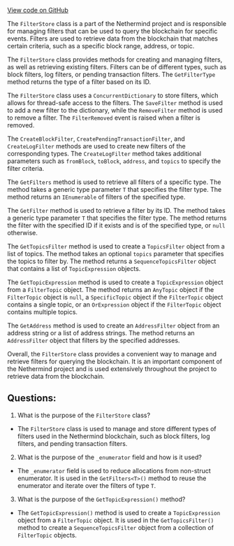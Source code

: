 [View code on GitHub](https://github.com/NethermindEth/nethermind/src/Nethermind/Nethermind.Facade/Filters/FilterStore.cs)

The `FilterStore` class is a part of the Nethermind project and is responsible for managing filters that can be used to query the blockchain for specific events. Filters are used to retrieve data from the blockchain that matches certain criteria, such as a specific block range, address, or topic. 

The `FilterStore` class provides methods for creating and managing filters, as well as retrieving existing filters. Filters can be of different types, such as block filters, log filters, or pending transaction filters. The `GetFilterType` method returns the type of a filter based on its ID. 

The `FilterStore` class uses a `ConcurrentDictionary` to store filters, which allows for thread-safe access to the filters. The `SaveFilter` method is used to add a new filter to the dictionary, while the `RemoveFilter` method is used to remove a filter. The `FilterRemoved` event is raised when a filter is removed. 

The `CreateBlockFilter`, `CreatePendingTransactionFilter`, and `CreateLogFilter` methods are used to create new filters of the corresponding types. The `CreateLogFilter` method takes additional parameters such as `fromBlock`, `toBlock`, `address`, and `topics` to specify the filter criteria. 

The `GetFilters` method is used to retrieve all filters of a specific type. The method takes a generic type parameter `T` that specifies the filter type. The method returns an `IEnumerable` of filters of the specified type. 

The `GetFilter` method is used to retrieve a filter by its ID. The method takes a generic type parameter `T` that specifies the filter type. The method returns the filter with the specified ID if it exists and is of the specified type, or `null` otherwise. 

The `GetTopicsFilter` method is used to create a `TopicsFilter` object from a list of topics. The method takes an optional `topics` parameter that specifies the topics to filter by. The method returns a `SequenceTopicsFilter` object that contains a list of `TopicExpression` objects. 

The `GetTopicExpression` method is used to create a `TopicExpression` object from a `FilterTopic` object. The method returns an `AnyTopic` object if the `FilterTopic` object is `null`, a `SpecificTopic` object if the `FilterTopic` object contains a single topic, or an `OrExpression` object if the `FilterTopic` object contains multiple topics. 

The `GetAddress` method is used to create an `AddressFilter` object from an address string or a list of address strings. The method returns an `AddressFilter` object that filters by the specified addresses. 

Overall, the `FilterStore` class provides a convenient way to manage and retrieve filters for querying the blockchain. It is an important component of the Nethermind project and is used extensively throughout the project to retrieve data from the blockchain.
## Questions: 
 1. What is the purpose of the `FilterStore` class?
- The `FilterStore` class is used to manage and store different types of filters used in the Nethermind blockchain, such as block filters, log filters, and pending transaction filters.

2. What is the purpose of the `_enumerator` field and how is it used?
- The `_enumerator` field is used to reduce allocations from non-struct enumerator. It is used in the `GetFilters<T>()` method to reuse the enumerator and iterate over the filters of type `T`.

3. What is the purpose of the `GetTopicExpression()` method?
- The `GetTopicExpression()` method is used to create a `TopicExpression` object from a `FilterTopic` object. It is used in the `GetTopicsFilter()` method to create a `SequenceTopicsFilter` object from a collection of `FilterTopic` objects.